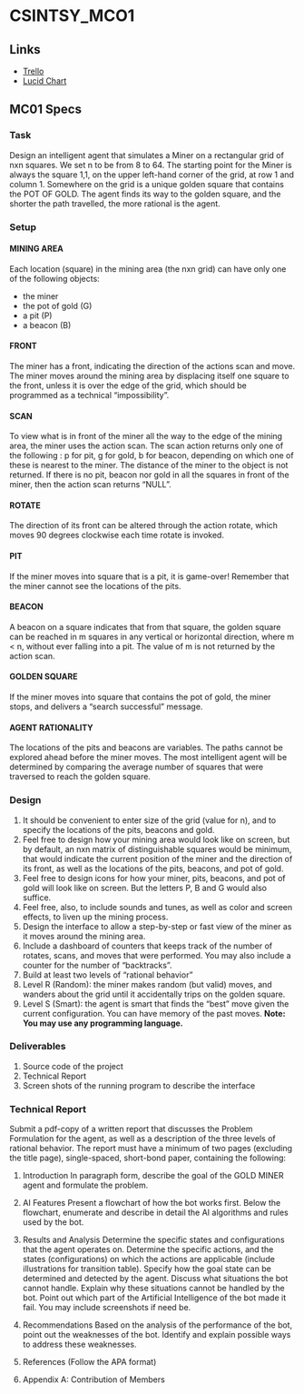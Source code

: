 # CSINTSY_MCO1

## Links

- [Trello](https://trello.com/invite/b/EAAVYJhB/88219624a691f1ac516f503d380f9fb5/csintsy)
- [Lucid Chart](https://lucid.app/lucidchart/9987870d-0f44-4bb0-847f-cb79c9456357/edit?viewport_loc=447%2C-634%2C2468%2C1156%2C0_0&invitationId=inv_341e9df2-3c6a-4cc5-b0e9-7f450a1266f6)

## MC01 Specs

### Task

Design an intelligent agent that simulates a Miner  on a rectangular grid of nxn squares. We set n to be from 8 to 64.  The starting point for the Miner is always the square 1,1, on the upper left-hand corner of the grid, at row 1 and column 1. Somewhere on the grid is a unique golden square that contains the POT OF GOLD.  The agent finds its way to the golden square, and the shorter the path travelled, the more rational is the agent.

 

### Setup

#### MINING AREA

Each location (square) in the mining area (the nxn grid) can have only one of the following objects:

- the miner
- the pot of gold (G)
- a pit (P)
- a beacon (B)

#### FRONT

The miner has a front, indicating the direction of the actions scan and move. The miner moves around the mining area by displacing itself one square to the front, unless it is over the edge of the grid, which should be programmed as a technical “impossibility”.

#### SCAN

To view what is in front of the miner all the way to the edge of the mining area, the miner uses the action scan. The scan action returns only one of the following : p for pit, g for gold, b for beacon, depending on which one of these is nearest to the miner. The distance of the miner to the object is not returned. If there is no pit, beacon nor gold in all the squares in front of the miner, then the action scan returns “NULL”. 

#### ROTATE

The direction of its front can be altered through the action rotate, which moves 90 degrees clockwise each time rotate is invoked.

#### PIT

If the miner moves into square that is a pit, it is game-over! Remember that the miner cannot see the locations of the pits.

#### BEACON

A beacon on a square indicates that from that square, the golden square can be reached in m squares in any vertical or horizontal direction, where m < n, without ever falling into a pit. The value of m is not returned by the action scan.

#### GOLDEN SQUARE

If the miner moves into square that contains the pot of gold,   the miner stops, and delivers a “search successful” message. 

#### AGENT RATIONALITY

The locations of the pits and beacons are variables. The paths cannot be explored ahead before the miner moves. The most intelligent agent will be determined by comparing the average number of squares that were traversed to reach the golden square. 

### Design

1. It should be convenient to enter size of the grid (value for n), and to specify the locations of the pits, beacons and gold.
2. Feel free to design how your mining area would look like on screen, but by default, an nxn matrix of distinguishable squares would be minimum, that would indicate the current position of the miner and the direction of its front, as well as the locations of the pits, beacons, and pot of gold.
3. Feel free to design icons for how your miner, pits, beacons, and pot of gold will look like on screen. But the letters P, B and G would also suffice.
4. Feel free, also, to include sounds and tunes, as well as color and screen effects, to liven up the mining process.
5. Design the interface to allow a step-by-step or fast view of the miner as it moves around the mining area.
6. Include a dashboard of counters that keeps track of the number of rotates, scans, and moves that were performed. You may also include a counter for the number of “backtracks”.
7. Build at least two levels of “rational behavior”
8. Level R (Random): the miner makes random (but valid) moves, and wanders about the grid until it accidentally trips on the golden square.
9. Level S (Smart): the agent is smart that finds the “best” move given the current configuration. You can have memory of the past moves.
**Note: You may use any programming language.** 

### Deliverables

1. Source code of the project 
2. Technical Report 
3. Screen shots of the running program to describe the interface 

 

### Technical Report

Submit a pdf-copy of a written report that discusses the Problem Formulation for the agent, as well as a description of the three levels of rational behavior. The report must have a minimum of two pages (excluding the title page), single-spaced, short-bond paper, containing the following:

1. Introduction
In paragraph form, describe the goal of the GOLD MINER agent and formulate the problem.

2. AI Features
Present a flowchart of how the bot works first.
Below the flowchart, enumerate and describe in detail the AI algorithms and rules used by the bot.
3. Results and Analysis
Determine the specific states and configurations that the agent operates on.
Determine the specific actions, and the states (configurations) on which the actions are applicable (include illustrations for transition table).
Specify how the goal state can be determined and detected by the agent.
Discuss what situations the bot cannot handle. Explain why these situations cannot be handled by the bot. Point out which part of the Artificial Intelligence of the bot made it fail.
You may include screenshots if need be.
4. Recommendations
Based on the analysis of the performance of the bot, point out the weaknesses of the bot. Identify and explain possible ways to address these weaknesses.
5. References (Follow the APA format)
6. Appendix A: Contribution of Members
